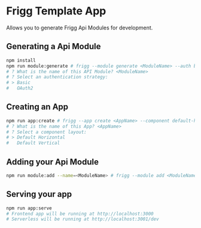 # Frigg Template App

Allows you to generate Frigg Api Modules for development.

## Generating a Api Module

```bash
npm install
npm run module:generate # frigg --module generate <ModuleName> --auth basic
# ? What is the name of this API Module? <ModuleName>
# ? Select an authentication strategy:
# > Basic
#   OAuth2
```

## Creating an App

```bash
npm run app:create # frigg --app create <AppName> --component default-horizontal
# ? What is the name of this App? <AppName>
# ? Select a component layout:
# > Default Horizontal
#   Default Vertical
```

## Adding your Api Module

```bash
npm run module:add --name=<ModuleName> # frigg --module add <ModuleName>
```

## Serving your app

```bash
npm run app:serve
# Frontend app will be running at http://localhost:3000
# Serverless will be running at http://localhost:3001/dev
```
